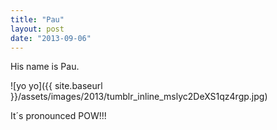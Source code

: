 ```yaml
---
title: "Pau"
layout: post
date: "2013-09-06"
---
```


His name is Pau.

![yo yo]({{ site.baseurl }}/assets/images/2013/tumblr_inline_mslyc2DeXS1qz4rgp.jpg)

It´s pronounced POW!!!
